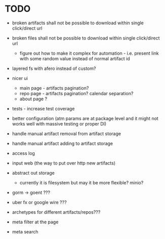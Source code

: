TODO
====
- broken artifacts shall not be possible to download within single click/direct url
- broken files shall not be possible to download within single click/direct url
  - figure out how to make it complex for automation - i.e. present link with some random value instead of normal artifact id

- layered fs with afero instead of custom?

- nicer ui
  - main page - artifacts pagination? 
  - repo page - artifacts pagination? calendar separation?
  - about page ?

- tests - increase test coverage
- better configuration (atm params are at package level and it might not works well with massive testing or proper DI)

- handle manual artifact removal from artifact storage
- handle manual artifact adding to artifact storage

- access log
- input web (the way to put over http new artifacts)
- abstract out storage
  - currently it is filesystem but may it be more flexible? minio?

- gorm -> goent ???
- uber fx or google wire ???

- archetypes for different artifacts/repos???

- meta filter at the page
- meta search

